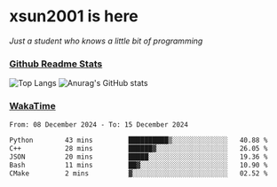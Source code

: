 # xsun2001 is here

*Just a student who knows a little bit of programming*

### [Github Readme Stats](https://github.com/anuraghazra/github-readme-stats)

![Top Langs](https://github-readme-stats.vercel.app/api/top-langs/?username=xsun2001&layout=compact&theme=radical) ![Anurag's GitHub stats](https://github-readme-stats.vercel.app/api?username=xsun2001&show_icons=true&theme=radical)

### [WakaTime](https://wakatime.com)

<!--START_SECTION:waka-->

```txt
From: 08 December 2024 - To: 15 December 2024

Python        43 mins         ██████████▒░░░░░░░░░░░░░░   40.88 %
C++           28 mins         ██████▓░░░░░░░░░░░░░░░░░░   26.05 %
JSON          20 mins         █████░░░░░░░░░░░░░░░░░░░░   19.36 %
Bash          11 mins         ██▓░░░░░░░░░░░░░░░░░░░░░░   10.90 %
CMake         2 mins          ▓░░░░░░░░░░░░░░░░░░░░░░░░   02.52 %
```

<!--END_SECTION:waka-->
